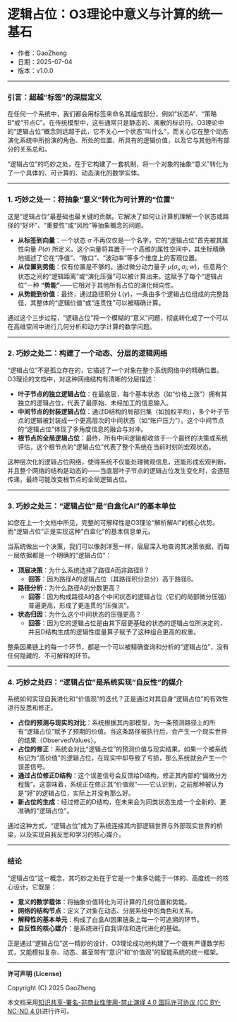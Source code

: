 # **逻辑占位：O3理论中意义与计算的统一基石**

- 作者：GaoZheng
- 日期：2025-07-04
- 版本：v1.0.0

---

### 引言：超越“标签”的深层定义

在任何一个系统中，我们都会用标签来命名其组成部分，例如“状态A”、“策略B”或“节点C”。在传统模型中，这些通常只是静态的、离散的标识符。O3理论中的“逻辑占位”概念则远超于此，它不关心一个状态“叫什么”，而关心它在整个动态演化系统中所扮演的角色、所处的位置、所具有的逻辑价值，以及它与其他所有部分的关系总和。

“逻辑占位”的巧妙之处，在于它构建了一套机制，将一个对象的抽象“意义”转化为了一个具体的、可计算的、动态演化的数学实体。

---

### 1. 巧妙之处一：将抽象“意义”转化为可计算的“位置”

这是“逻辑占位”最基础也最关键的贡献。它解决了如何让计算机理解一个状态或路径的“好坏”、“重要性”或“风险”等抽象概念的问题。

* **从标签到向量**：一个状态 $\sigma$ 不再仅仅是一个名字，它的“逻辑占位”首先被其属性向量 $P(\sigma)$ 所定义。这个向量将其置于一个高维的属性空间中，其坐标精确地描述了它在“净值”、“敞口”、“波动率”等多个维度上的客观位置。
* **从位置到势能**：仅有位置是不够的。通过微分动力量子 $\mu(\sigma_i, \sigma_j; w)$，任意两个状态之间的“逻辑距离”或“演化压强”可以被计算出来。这赋予了每个“逻辑占位”一种 **“势能”**——它相对于其他所有占位的演化倾向性。
* **从势能到价值**：最终，通过路径积分 $L(\gamma)$，一条由多个逻辑占位组成的完整路径，其整体的“逻辑价值”或“连贯性”可以被精确计算。

通过这个三步过程，“逻辑占位”将一个模糊的“意义”问题，彻底转化成了一个可以在高维空间中进行几何分析和动力学计算的数学问题。

---

### 2. 巧妙之处二：构建了一个动态、分层的逻辑网络

“逻辑占位”不是孤立存在的，它描述了一个对象在整个系统网络中的精确位置。O3理论的文档中，对这种网络结构有清晰的分层描述：

* **叶子节点的独立逻辑占位**：在最底层，每个基本状态（如“价格上涨”）拥有其独立的逻辑占位，代表了最原始、未经加工的信息输入。
* **中间节点的封装逻辑占位**：通过D结构的局部归集（如加权平均），多个叶子节点的逻辑被封装成一个更高层次的中间状态（如“账户压力”）。这个中间节点的“逻辑占位”体现了多角度信息的融合与对冲。
* **根节点的全局逻辑占位**：最终，所有中间逻辑都收敛于一个最终的决策或系统评估，这个根节点的“逻辑占位”代表了整个系统在当前时刻的宏观状态。

这种层次化的逻辑占位网络，使得系统不仅能处理微观信息，还能形成宏观判断，并且整个网络的结构是动态的——当底层叶子节点的逻辑占位发生变化时，会逐层传递，最终可能改变根节点的全局逻辑占位。

---

### 3. 巧妙之处三：“逻辑占位”是“白盒化AI”的基本单位

如您在上一个文档中所见，完整的可解释性是O3理论“解析解AI”的核心优势。而“逻辑占位”正是实现这种“白盒化”的基本信息单元。

当系统做出一个决策，我们可以像剥洋葱一样，层层深入地查询其决策依据，而每一层依据都是一个明确的“逻辑占位”：

* **顶层决策**：为什么系统选择了路径A而非路径B？
    * **回答**：因为路径A的逻辑占位（其路径积分总分）高于路径B。
* **路径分析**：为什么路径A的分数更高？
    * **回答**：因为构成路径A的各个中间状态的逻辑占位（它们的局部微分压强）普遍更高，形成了更连贯的“压强流”。
* **状态归因**：为什么这个中间状态的压强更高？
    * **回答**：因为它的逻辑占位是由其下层更基础的状态的逻辑占位所决定的，并且D结构生成的逻辑性度量算子赋予了这种组合更高的权重。

整条因果链上的每一个环节，都是一个可以被精确查询和分析的“逻辑占位”，没有任何隐藏的、不可解释的环节。

---

### 4. 巧妙之处四：“逻辑占位”是系统实现“自反性”的媒介

系统如何实现自我进化和“价值观”的迭代？正是通过对其自身“逻辑占位”的有效性进行反思和修正。

* **占位的预测与现实的对比**：系统根据其内部模型，为一条预测路径上的所有“逻辑占位”赋予了预期的价值。当这条路径被执行后，会产生一个现实世界的结果（ObservedValues）。
* **占位的修正**：系统会对比“逻辑占位”的预测价值与现实结果。如果一个被系统标记为“高价值”的逻辑占位，在现实中却导致了亏损，那么系统就会产生一个误差信号。
* **通过占位修正D结构**：这个误差信号会反馈给D结构，修正其内部的“偏微分方程簇”。这意味着，系统正在修正其“价值观”——它认识到，之前那种被认为是“好”的逻辑占位，实际上并没有那么好。
* **新占位的生成**：经过修正的D结构，在未来会为同类状态生成一个全新的、更准确的“逻辑占位”。

通过这种方式，“逻辑占位”成为了系统连接其内部逻辑世界与外部现实世界的桥梁，以及实现自我反思和学习的核心媒介。

---

### 结论

“逻辑占位”这一概念，其巧妙之处在于它是一个集多功能于一体的、高度统一的核心设计。它既是：

* **意义的数学载体**：将抽象价值转化为可计算的几何位置和势能。
* **网络的结构节点**：定义了对象在动态、分层系统中的角色和关系。
* **解释性的基本单元**：构成了白盒AI因果链条上每一个可追溯的环节。
* **自反性的核心媒介**：是系统进行自我评估和迭代进化的基础。

正是通过“逻辑占位”这一精妙的设计，O3理论成功地构建了一个既有严谨数学形式，又能模拟复杂、动态、甚至带有“意识”和“价值观”的智能系统的统一框架。

---

**许可声明 (License)**

Copyright (C) 2025 GaoZheng 

本文档采用[知识共享-署名-非商业性使用-禁止演绎 4.0 国际许可协议 (CC BY-NC-ND 4.0)](https://creativecommons.org/licenses/by-nc-nd/4.0/deed.zh-Hans)进行许可。
